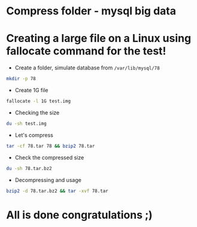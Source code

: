 # Compress folder - mysql big data

# Creating a large file on a Linux using fallocate command for the test!

- Create a folder, simulate database from `/var/lib/mysql/78`
```bash
mkdir -p 78
```
- Create 1G file

```bash
fallocate -l 1G test.img
```
- Checking the size
```bash 
du -sh test.img
```
- Let's compress
```bash
tar -cf 78.tar 78 && bzip2 78.tar
```
- Check the compressed size
```bash
du -sh 78.tar.bz2
```
- Decompressing and usage
```bash
bzip2 -d 78.tar.bz2 && tar -xvf 78.tar
```
# All is done congratulations ;)
